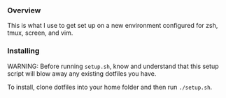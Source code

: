 ### Overview

This is what I use to get set up on a new environment configured for zsh, tmux, screen, and vim.


### Installing

WARNING: Before running `setup.sh`, know and understand that this setup script will blow away any existing dotfiles you have.

To install, clone dotfiles into your home folder and then run `./setup.sh`.

